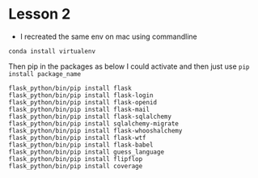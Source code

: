 # Lesson 2

- I recreated the same env on mac using commandline 
```commandline
conda install virtualenv
```

Then pip in the packages as below
I could activate and then just use `pip install package_name`

```commandline
flask_python/bin/pip install flask
flask_python/bin/pip install flask-login
flask_python/bin/pip install flask-openid
flask_python/bin/pip install flask-mail
flask_python/bin/pip install flask-sqlalchemy
flask_python/bin/pip install sqlalchemy-migrate
flask_python/bin/pip install flask-whooshalchemy
flask_python/bin/pip install flask-wtf
flask_python/bin/pip install flask-babel
flask_python/bin/pip install guess_language
flask_python/bin/pip install flipflop
flask_python/bin/pip install coverage
```

